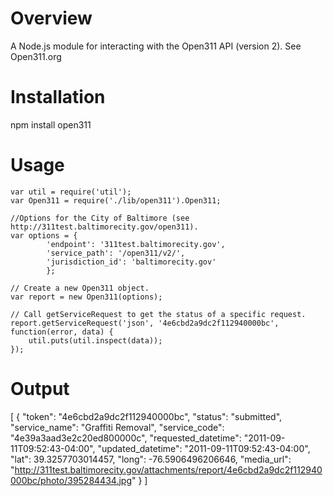 Overview
========

A Node.js module for interacting with the Open311 API (version 2).  See Open311.org

Installation
============

npm install open311

Usage
=====

	var util = require('util');
	var Open311 = require('./lib/open311').Open311;
	
	//Options for the City of Baltimore (see http://311test.baltimorecity.gov/open311).
	var options = {
	        'endpoint': '311test.baltimorecity.gov',
	        'service_path': '/open311/v2/',
	        'jurisdiction_id': 'baltimorecity.gov'
	        };
	
	// Create a new Open311 object.
	var report = new Open311(options);
	
	// Call getServiceRequest to get the status of a specific request.
	report.getServiceRequest('json', '4e6cbd2a9dc2f112940000bc', function(error, data) {	
		util.puts(util.inspect(data));	
	});


Output
======

[
    {
        "token": "4e6cbd2a9dc2f112940000bc",
        "status": "submitted",
        "service_name": "Graffiti Removal",
        "service_code": "4e39a3aad3e2c20ed800000c",
        "requested_datetime": "2011-09-11T09:52:43-04:00",
        "updated_datetime": "2011-09-11T09:52:43-04:00",
        "lat": 39.3257703014457,
        "long": -76.5906496206646,
        "media_url": "http://311test.baltimorecity.gov/attachments/report/4e6cbd2a9dc2f112940000bc/photo/395284434.jpg"
    }
]